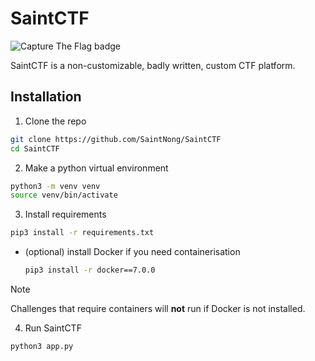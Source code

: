 # SaintCTF
![Capture The Flag badge](https://img.shields.io/badge/%F0%9F%9A%A9capture-the_flag-964ae2?style=for-the-badge&labelColor=121212)

SaintCTF is a non-customizable, badly written, custom CTF platform.

## Installation
1. Clone the repo
```bash
git clone https://github.com/SaintNong/SaintCTF
cd SaintCTF
```

2. Make a python virtual environment
```bash
python3 -m venv venv
source venv/bin/activate
```

3. Install requirements
```bash
pip3 install -r requirements.txt
```

   - (optional) install Docker if you need containerisation
     ```bash
     pip3 install -r docker==7.0.0
     ```
> [!NOTE]
> Challenges that require containers will **not** run if Docker is not installed.

4. Run SaintCTF
```bash
python3 app.py
```


